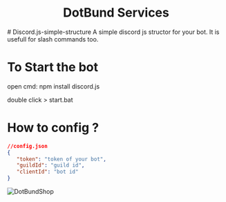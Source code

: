 <h1 align="center">
DotBund Services
  <br>
</h1>
# Discord.js-simple-structure
A simple discord js structor for your bot. It is usefull for slash commands too.

# To Start the bot
open cmd:
   npm install discord.js

double click > start.bat


# How to config ?

```json
//config.json
{
   "token": "token of your bot", 
   "guildId": "guild id",
   "clientId": "bot id"
}
```

![DotBundShop](https://media.discordapp.net/attachments/947548338755084318/969906292439281674/unknown.png?width=513&height=513)



